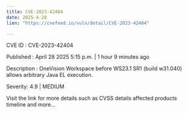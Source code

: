 ```yaml
---
title: CVE-2023-42404
date: 2025-4-28
lien: "https://cvefeed.io/vuln/detail/CVE-2023-42404"

---
```


CVE ID : CVE-2023-42404

Published :  April 28
2025
5:15 p.m. | 1 hour
9 minutes ago

Description : OneVision Workspace before WS23.1 SR1 (build w31.040) allows arbitrary Java EL execution.

Severity: 4.9 | MEDIUM

Visit the link for more details
such as CVSS details
affected products
timeline
and more...
